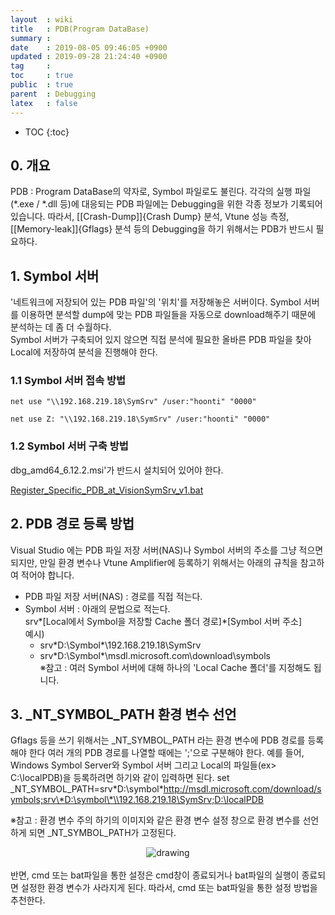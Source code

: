 ```yaml
---
layout  : wiki
title   : PDB(Program DataBase)
summary : 
date    : 2019-08-05 09:46:05 +0900
updated : 2019-09-28 21:24:40 +0900
tag     : 
toc     : true
public  : true
parent  : Debugging
latex   : false
---
```

* TOC
{:toc}

## 0. 개요

PDB : Program DataBase의 약자로, Symbol 파일로도 불린다.
각각의 실행 파일(*.exe / *.dll 등)에 대응되는 PDB 파일에는 Debugging을 위한 각종 정보가 기록되어 있습니다.
따라서, [[Crash-Dump]]{Crash Dump} 분석, Vtune 성능 측정, [[Memory-leak]]{Gflags} 분석 등의 Debugging을 하기 위해서는 PDB가 반드시 필요하다.
	
## 1. Symbol 서버
'네트워크에 저장되어 있는 PDB 파일'의 '위치'를 저장해놓은 서버이다.
Symbol 서버를 이용하면 분석할 dump에 맞는 PDB 파일들을 자동으로 download해주기 때문에 분석하는 데 좀 더 수월하다.  
Symbol 서버가 구축되어 있지 않으면 직접 분석에 필요한 올바른 PDB 파일을 찾아 Local에 저장하여 분석을 진행해야 한다.

### 1.1 Symbol 서버 접속 방법
```dos
net use "\\192.168.219.18\SymSrv" /user:"hoonti" "0000"

net use Z: "\\192.168.219.18\SymSrv" /user:"hoonti" "0000"
```

### 1.2 Symbol 서버 구축 방법
dbg_amd64_6.12.2.msi'가 반드시 설치되어 있어야 한다.

[Register_Specific_PDB_at_VisionSymSrv_v1.bat](https://gitlab.com/hoonti06/hoonti06.gitlab.io/uploads/05b3135db23f69f2b309edb07902f59a/Register_Specific_PDB_at_VisionSymSrv_v1.bat)


## 2. PDB 경로 등록 방법

Visual Studio 에는 PDB 파일 저장 서버(NAS)나 Symbol 서버의 주소를 그냥 적으면 되지만, 만일 환경 변수나 Vtune Amplifier에 등록하기 위해서는 아래의 규칙을 참고하여 적어야 합니다.
- PDB 파일 저장 서버(NAS) : 경로를 직접 적는다.
- Symbol 서버 : 아래의 문법으로 적는다.  
   srv\*[Local에서 Symbol을 저장할 Cache 폴더 경로]\*[Symbol 서버 주소]  
   예시)
  - srv\*D:\Symbol\*\\192.168.219.18\SymSrv
  - srv\*D:\Symbol\*\\msdl.microsoft.com\download\symbols  
	※참고 : 여러 Symbol 서버에 대해 하나의 'Local Cache 폴더'를 지정해도 됩니다.
	
	
## 3. _NT_SYMBOL_PATH 환경 변수 선언

Gflags 등을 쓰기 위해서는 _NT_SYMBOL_PATH 라는 환경 변수에 PDB 경로를 등록해야 한다
여러 개의 PDB 경로를 나열할 때에는 ';'으로 구분해야 한다.
예를 들어, Windows Symbol Server와 Symbol 서버 그리고 Local의 파일들(ex> C:\localPDB)을 등록하려면 하기와 같이 입력하면 된다.
set _NT_SYMBOL_PATH=srv\*D:\symbol\*http://msdl.microsoft.com/download/symbols;srv\*D:\symbol\*\\192.168.219.18\SymSrv;D:\localPDB

※참고 : 환경 변수 주의
하기의 이미지와 같은 환경 변수 설정 창으로 환경 변수를 선언하게 되면 _NT_SYMBOL_PATH가 고정된다.  
<center><img src="https://gitlab.com/hoonti06/hoonti06.gitlab.io/uploads/e440adfb5ead274f2779ee35964a564a/image.png" alt="drawing" style="max-width: 100%; height: auto;"></center>  
<br>
반면, cmd 또는 bat파일을 통한 설정은 cmd창이 종료되거나 bat파일의 실행이 종료되면 설정한 환경 변수가 사라지게 된다.  
따라서, cmd 또는 bat파일을 통한 설정 방법을 추천한다.


